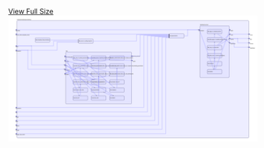 [View Full Size](https://raw.githubusercontent.com/mingfang/terraform-k8s-modules/master/modules/prometheus/diagram.svg?sanitize=true)<img src="diagram.svg"/>

